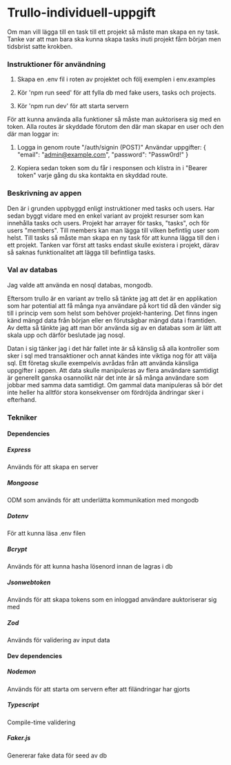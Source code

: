 # Trullo-individuell-uppgift

Om man vill lägga till en task till ett projekt så måste man skapa en ny task. Tanke var att man bara ska kunna skapa tasks inuti projekt fårn början men tidsbrist satte krokben.

### Instruktioner för användning

1. Skapa en .env fil i roten av projektet och följ exemplen i env.examples

2. Kör 'npm run seed' för att fylla db med fake users, tasks och projects.

3. Kör 'npm run dev' för att starta servern

För att kunna använda alla funktioner så måste man auktorisera sig med en token. Alla routes är skyddade förutom den där man skapar en user och den där man loggar in:

1. Logga in genom route "/auth/signin (POST)"
    Användar uppgifter:
    {
    "email": "admin@example.com",
    "password": "Passw0rd!"
    }

2. Kopiera sedan token som du får i responsen och klistra in i "Bearer token" varje gång du ska kontakta en skyddad route.

### Beskrivning av appen
Den är i grunden uppbyggd enligt instruktioner med tasks och users. Har sedan byggt vidare med en enkel variant av projekt resurser som kan innehålla tasks och users.
Projekt har arrayer för tasks, "tasks", och för users "members". Till members kan man lägga till vilken befintlig user som helst. Till tasks så måste man skapa en ny task för att kunna lägga till den i ett projekt. Tanken var först att tasks endast skulle existera i projekt, därav så saknas funktionalitet att lägga till befintliga tasks.

### Val av databas
Jag valde att använda en nosql databas, mongodb. 

Eftersom trullo är en variant av trello så tänkte jag att det är en applikation som har potential att få många nya användare på kort tid då den vänder sig till i princip vem som helst som behöver projekt-hantering. Det finns ingen känd mängd data från början eller en förutsägbar mängd data i framtiden. Av detta så tänkte jag att man bör använda sig av en databas som är lätt att skala upp och därför beslutade jag nosql.

Datan i sig tänker jag i det här fallet inte är så känslig så alla kontroller som sker i sql med transaktioner och annat kändes inte viktiga nog för att välja sql. 
Ett företag skulle exempelvis avrådas från att använda känsliga uppgifter i appen.
Att data skulle manipuleras av flera användare samtidigt är generellt ganska osannolikt när det inte är så många användare som jobbar med samma data samtidigt. 
Om gammal data manipuleras så bör det inte heller ha alltför stora konsekvenser om fördröjda ändringar sker i efterhand.

### Tekniker

#### Dependencies

##### Express
Används för att skapa en server

##### Mongoose
ODM som används för att underlätta kommunikation med mongodb

##### Dotenv
För att kunna läsa .env filen

##### Bcrypt
Används för att kunna hasha lösenord innan de lagras i db

##### Jsonwebtoken
Används för att skapa tokens som en inloggad användare auktoriserar sig med

##### Zod
Används för validering av input data

#### Dev dependencies

##### Nodemon
Används för att starta om servern efter att filändringar har gjorts

##### Typescript
Compile-time validering

##### Faker.js
Genererar fake data för seed av db

